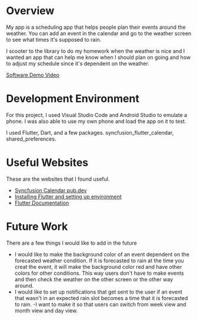 # Overview

My app is a scheduling app that helps people plan their events around the weather. You can add an event in the calendar and go to the weather screen to see what times it's supposed to rain.

I scooter to the library to do my homework when the weather is nice and I wanted an app that can help me know when I should plan on going and how to adjust my schedule since it's dependent on the weather.

[Software Demo Video](http://youtube.link.goes.here)

# Development Environment

For this project, I used Visual Studio Code and Android Studio to emulate a phone. I was also able to use my own phone and load the app on it to test.

I used Flutter, Dart, and a few packages. syncfusion_flutter_calendar, shared_preferences.

# Useful Websites

These are the websites that I found useful.

- [Syncfusion Calendar pub.dev](https://pub.dev/packages/syncfusion_flutter_calendar)
- [Installing Flutter and setting up environment](https://www.youtube.com/watch?v=VFDbZk2xhO4&t=139s)
- [Flutter Documentation](https://docs.flutter.dev/)

# Future Work

There are a few things I would like to add in the future

- I would like to make the background color of an event dependent on the forecasted weather condition. If it is forecasted to rain at the time you creat the event, it will make the background color red and have other colors for other conditions. This way users don't have to make events and then check the weather on the other screen or the other way around.
- I would like to set up notifications that get sent to the user if an event that wasn't in an expected rain slot becomes a time that it is forecasted to rain.
  -I want to make it so that users can switch from week view and month view and day view.
